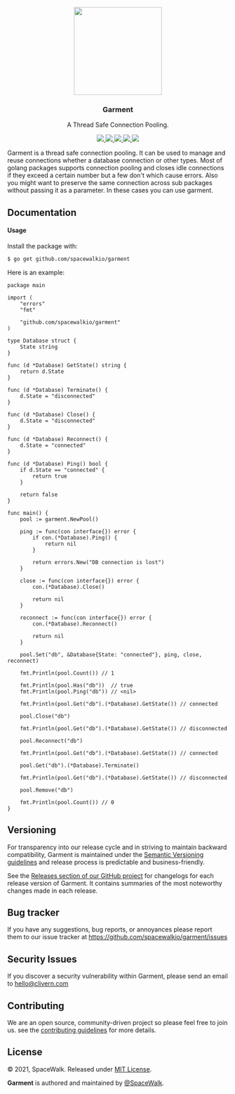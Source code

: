 <p align="center">
    <img src="https://raw.githubusercontent.com/Spacewalkio/Garment/main/assets/logo.png?v=0.1.0" width="200" />
    <h3 align="center">Garment</h3>
    <p align="center">A Thread Safe Connection Pooling.</p>
    <p align="center">
        <a href="https://github.com/Spacewalkio/Garment/actions/workflows/build.yml">
            <img src="https://github.com/Spacewalkio/Garment/actions/workflows/build.yml/badge.svg">
        </a>
        <a href="https://github.com/spacewalkio/garment/releases">
            <img src="https://img.shields.io/badge/Version-0.1.0-cyan.svg">
        </a>
        <a href="https://goreportcard.com/report/github.com/spacewalkio/garment">
            <img src="https://goreportcard.com/badge/github.com/spacewalkio/garment?v=0.1.0">
        </a>
        <a href="https://godoc.org/github.com/spacewalkio/garment">
            <img src="https://godoc.org/github.com/spacewalkio/garment?status.svg">
        </a>
        <a href="https://github.com/spacewalkio/garment/blob/master/LICENSE">
            <img src="https://img.shields.io/badge/LICENSE-MIT-orange.svg">
        </a>
    </p>
</p>


Garment is a thread safe connection pooling. It can be used to manage and reuse connections whether a database connection or other types. Most of golang packages supports connection pooling and closes idle connections if they exceed a certain number but a few don't which cause errors. Also you might want to preserve the same connection across sub packages without passing it as a parameter. In these cases you can use garment.


## Documentation

#### Usage

Install the package with:

```zsh
$ go get github.com/spacewalkio/garment
```

Here is an example:

```golang
package main

import (
    "errors"
    "fmt"

    "github.com/spacewalkio/garment"
)

type Database struct {
    State string
}

func (d *Database) GetState() string {
    return d.State
}

func (d *Database) Terminate() {
    d.State = "disconnected"
}

func (d *Database) Close() {
    d.State = "disconnected"
}

func (d *Database) Reconnect() {
    d.State = "connected"
}

func (d *Database) Ping() bool {
    if d.State == "connected" {
        return true
    }

    return false
}

func main() {
    pool := garment.NewPool()

    ping := func(con interface{}) error {
        if con.(*Database).Ping() {
            return nil
        }

        return errors.New("DB connection is lost")
    }

    close := func(con interface{}) error {
        con.(*Database).Close()

        return nil
    }

    reconnect := func(con interface{}) error {
        con.(*Database).Reconnect()

        return nil
    }

    pool.Set("db", &Database{State: "connected"}, ping, close, reconnect)

    fmt.Println(pool.Count()) // 1

    fmt.Println(pool.Has("db"))  // true
    fmt.Println(pool.Ping("db")) // <nil>

    fmt.Println(pool.Get("db").(*Database).GetState()) // connected

    pool.Close("db")

    fmt.Println(pool.Get("db").(*Database).GetState()) // disconnected

    pool.Reconnect("db")

    fmt.Println(pool.Get("db").(*Database).GetState()) // connected

    pool.Get("db").(*Database).Terminate()

    fmt.Println(pool.Get("db").(*Database).GetState()) // disconnected

    pool.Remove("db")

    fmt.Println(pool.Count()) // 0
}
```

## Versioning

For transparency into our release cycle and in striving to maintain backward compatibility, Garment is maintained under the [Semantic Versioning guidelines](https://semver.org/) and release process is predictable and business-friendly.

See the [Releases section of our GitHub project](https://github.com/spacewalkio/garment/releases) for changelogs for each release version of Garment. It contains summaries of the most noteworthy changes made in each release.


## Bug tracker

If you have any suggestions, bug reports, or annoyances please report them to our issue tracker at https://github.com/spacewalkio/garment/issues


## Security Issues

If you discover a security vulnerability within Garment, please send an email to [hello@clivern.com](mailto:hello@clivern.com)


## Contributing

We are an open source, community-driven project so please feel free to join us. see the [contributing guidelines](CONTRIBUTING.md) for more details.


## License

© 2021, SpaceWalk. Released under [MIT License](https://opensource.org/licenses/mit-license.php).

**Garment** is authored and maintained by [@SpaceWalk](http://github.com/spacewalkio).
